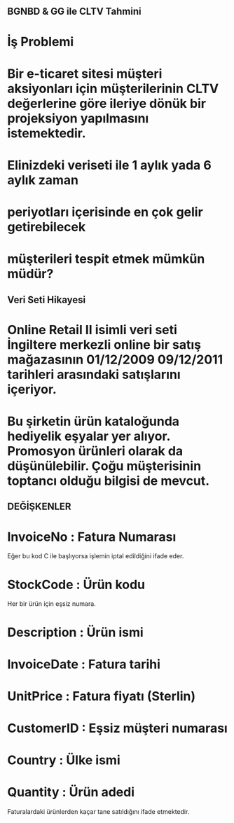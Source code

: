 ## BGNBD & GG ile CLTV Tahmini ##

# İş Problemi

# Bir e-ticaret sitesi müşteri aksiyonları için müşterilerinin CLTV değerlerine göre ileriye dönük bir projeksiyon yapılmasını istemektedir.
# Elinizdeki veriseti ile 1 aylık yada 6 aylık zaman
# periyotları içerisinde en çok gelir getirebilecek
# müşterileri tespit etmek mümkün müdür?

## Veri Seti Hikayesi
# Online Retail II isimli veri seti İngiltere merkezli online bir satış mağazasının 01/12/2009 09/12/2011 tarihleri arasındaki satışlarını içeriyor.
# Bu şirketin ürün kataloğunda hediyelik eşyalar yer alıyor. Promosyon ürünleri olarak da düşünülebilir. Çoğu müşterisinin toptancı olduğu bilgisi de mevcut.


## DEĞİŞKENLER

# InvoiceNo : Fatura Numarası
Eğer bu kod C ile başlıyorsa işlemin iptal edildiğini ifade eder.

# StockCode : Ürün kodu
Her bir ürün için eşsiz numara.

# Description : Ürün ismi

# InvoiceDate : Fatura tarihi

# UnitPrice : Fatura fiyatı (Sterlin)

# CustomerID : Eşsiz müşteri numarası

# Country : Ülke ismi

# Quantity : Ürün adedi
Faturalardaki ürünlerden kaçar tane satıldığını ifade etmektedir.

